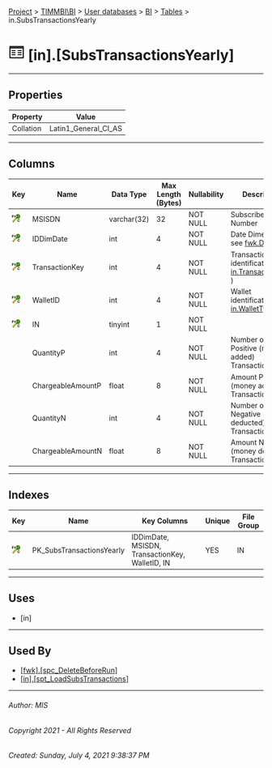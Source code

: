 #### 

[Project](../../../../index.md) > [TIMMBI\\BI](../../../index.md) > [User databases](../../index.md) > [BI](../index.md) > [Tables](Tables.md) > in.SubsTransactionsYearly

# ![Tables](../../../../Images/Table32.png) [in].[SubsTransactionsYearly]

---

## <a name="#properties"></a>Properties

| Property | Value |
|---|---|
| Collation | Latin1_General_CI_AS |


---

## <a name="#columns"></a>Columns

| Key | Name | Data Type | Max Length (Bytes) | Nullability | Description |
|---|---|---|---|---|---|
| [![ PK_SubsTransactionsYearly ](../../../../Images/pkcluster.png)](#indexes) | MSISDN | varchar(32) | 32 | NOT NULL |  Subscriber Phone Number |
| [![ PK_SubsTransactionsYearly ](../../../../Images/pkcluster.png)](#indexes) | IDDimDate | int | 4 | NOT NULL | Date Dimension ( see [fwk.DimDate](DimDate.md) ) |
| [![ PK_SubsTransactionsYearly ](../../../../Images/pkcluster.png)](#indexes) | TransactionKey | int | 4 | NOT NULL | Transaction identification ( see [in.TransactionKeys](TransactionKeys.md) ) |
| [![ PK_SubsTransactionsYearly ](../../../../Images/pkcluster.png)](#indexes) | WalletID | int | 4 | NOT NULL | Wallet identification  ( see [in.WalletTypes](WalletTypes.md) ) |
| [![ PK_SubsTransactionsYearly ](../../../../Images/pkcluster.png)](#indexes) | IN | tinyint | 1 | NOT NULL |
|  | QuantityP | int | 4 | NOT NULL | Number of Positive (money added) Transactions |
|  | ChargeableAmountP | float | 8 | NOT NULL | Amount Positive (money added) Transactions |
|  | QuantityN | int | 4 | NOT NULL | Number of Negative (money deducted) Transactions |
|  | ChargeableAmountN | float | 8 | NOT NULL | Amount Negative (money deducted) Transactions |


---

## <a name="#indexes"></a>Indexes

| Key | Name | Key Columns | Unique | File Group |
|---|---|---|---|---|
| [![Cluster Primary Key PK_SubsTransactionsYearly: IDDimDate\MSISDN\TransactionKey\WalletID\IN](../../../../Images/pkcluster.png)](#indexes) | PK_SubsTransactionsYearly | IDDimDate, MSISDN, TransactionKey, WalletID, IN | YES | IN |


---

## <a name="#uses"></a>Uses

* [in]


---

## <a name="#usedby"></a>Used By

* [[fwk].[spc_DeleteBeforeRun]](../Programmability/Stored_Procedures/spc_DeleteBeforeRun.md)
* [[in].[spt_LoadSubsTransactions]](../Programmability/Stored_Procedures/spt_LoadSubsTransactions.md)


---

###### Author:  MIS

###### Copyright 2021 - All Rights Reserved

###### Created: Sunday, July 4, 2021 9:38:37 PM

